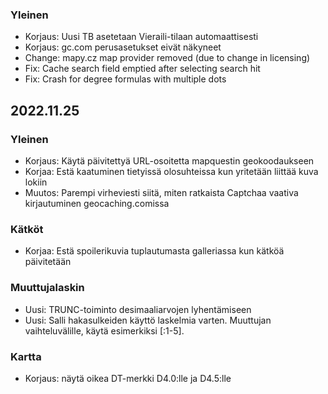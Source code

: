 
### Yleinen
- Korjaus: Uusi TB asetetaan Vieraili-tilaan automaattisesti
- Korjaus: gc.com perusasetukset eivät näkyneet
- Change: mapy.cz map provider removed (due to change in licensing)
- Fix: Cache search field emptied after selecting search hit
- Fix: Crash for degree formulas with multiple dots

## 2022.11.25

### Yleinen
- Korjaus: Käytä päivitettyä URL-osoitetta mapquestin geokoodaukseen
- Korjaa: Estä kaatuminen tietyissä olosuhteissa kun yritetään liittää kuva lokiin
- Muutos: Parempi virheviesti siitä, miten ratkaista Captchaa vaativa kirjautuminen geocaching.comissa

### Kätköt
- Korjaa: Estä spoilerikuvia tuplautumasta galleriassa kun kätköä päivitetään

### Muuttujalaskin
- Uusi: TRUNC-toiminto desimaaliarvojen lyhentämiseen
- Uusi: Salli hakasulkeiden käyttö laskelmia varten. Muuttujan vaihteluvälille, käytä esimerkiksi \[:1-5\].

### Kartta
- Korjaus: näytä oikea DT-merkki D4.0:lle ja D4.5:lle
